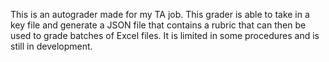 This is an autograder made for my TA job. This grader is able to take in a key file and generate a JSON file that contains a rubric that can then be used to grade batches of Excel files. It is limited in some procedures and is still in development.
